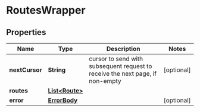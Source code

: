 
# RoutesWrapper

## Properties
Name | Type | Description | Notes
------------ | ------------- | ------------- | -------------
**nextCursor** | **String** | cursor to send with subsequent request to receive the next page, if non-empty |  [optional]
**routes** | [**List&lt;Route&gt;**](Route.md) |  | 
**error** | [**ErrorBody**](ErrorBody.md) |  |  [optional]



